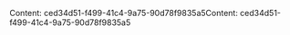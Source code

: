 <span data-ttu-id="a0279-101">Content: ced34d51-f499-41c4-9a75-90d78f9835a5</span><span class="sxs-lookup"><span data-stu-id="a0279-101">Content: ced34d51-f499-41c4-9a75-90d78f9835a5</span></span>